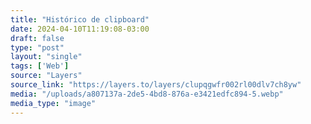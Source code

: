 ```yaml
---
title: "Histórico de clipboard"
date: 2024-04-10T11:19:08-03:00
draft: false
type: "post"
layout: "single"
tags: ['Web']
source: "Layers"
source_link: "https://layers.to/layers/clupqgwfr002rl00dlv7ch8yw"
media: "/uploads/a807137a-2de5-4bd8-876a-e3421edfc894-5.webp"
media_type: "image"
---
```


